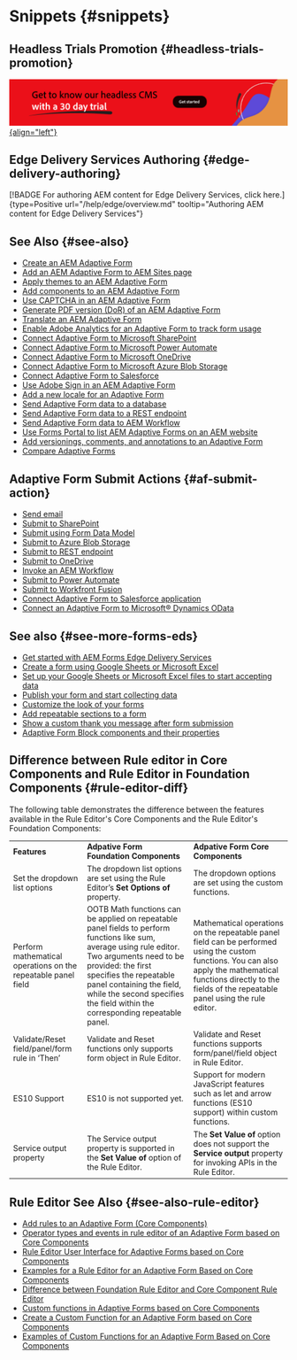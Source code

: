 # Snippets {#snippets}

## Headless Trials Promotion {#headless-trials-promotion}

[![Get to know our headless CMS with 30 day trial](./assets/aem-headless-trial-promo.png){align="left"}](https://commerce.adobe.com/business-trial/sign-up?items%5B0%5D%5Bid%5D=649A1AF5CBC5467A25E84F2561274821&cli=headless_exl_banner_campaign&co=US&lang=en)

## Edge Delivery Services Authoring {#edge-delivery-authoring}

[!BADGE For authoring AEM content for Edge Delivery Services, click here.]{type=Positive url="/help/edge/overview.md" tooltip="Authoring AEM content for Edge Delivery Services"}

## See Also {#see-also}

* [Create an AEM Adaptive Form](/help/forms/creating-adaptive-form-core-components.md)
* [Add an AEM Adaptive Form to AEM Sites page](/help/forms/create-or-add-an-adaptive-form-to-aem-sites-page.md)
* [Apply themes to an AEM Adaptive Form](/help/forms/using-themes-in-core-components.md)
* [Add components to an AEM Adaptive Form](https://experienceleague.adobe.com/docs/experience-manager-core-components/using/adaptive-forms/introduction.html#components)
* [Use CAPTCHA in an AEM Adaptive Form](/help/forms/captcha-adaptive-forms-core-components.md)
* [Generate PDF version (DoR) of an AEM Adaptive Form](/help/forms/generate-document-of-record-core-components.md)
* [Translate an AEM Adaptive Form](/help/forms/using-aem-translation-workflow-to-localize-adaptive-forms-core-components.md)
* [Enable Adobe Analytics for an Adaptive Form to track form usage](/help/forms/enable-adobe-analytics-adaptive-form-using-experience-cloud-setup-automation.md)
* [Connect Adaptive Form to Microsoft SharePoint](/help/forms/configure-submit-actions-core-components.md#submit-to-sharedrive)
* [Connect Adaptive Form to Microsoft Power Automate](/help/forms/configure-submit-actions-core-components.md#microsoft-power-automate)
* [Connect Adaptive Form to Microsoft OneDrive](/help/forms/configure-submit-actions-core-components.md#create-a-onedrive-configuration)
* [Connect Adaptive Form to Microsoft Azure Blob Storage](/help/forms/configure-submit-actions-core-components.md#azure-blob-storage)
* [Connect Adaptive Form to Salesforce](/help/forms/aem-forms-salesforce-integration.md)
* [Use Adobe Sign in an AEM Adaptive Form](/help/forms/working-with-adobe-sign.md)
* [Add a new locale for an Adaptive Form](/help/forms/supporting-new-language-localization-core-components.md)
* [Send Adaptive Form data to a database](https://experienceleague.adobe.com/docs/experience-manager-cloud-service/content/forms/integrate/use-form-data-model/data-integration.html)
* [Send Adaptive Form data to a REST endpoint](/help/forms/configure-submit-actions-core-components.md#submit-to-rest-endpoint)
* [Send Adaptive Form data to AEM Workflow](/help/forms/configure-submit-actions-core-components.md#invoke-an-aem-workflow)
* [Use Forms Portal to list AEM Adaptive Forms on an AEM website](/help/forms/configure-forms-portal.md)
* [Add versionings, comments, and annotations to an Adaptive Form](/help/forms/add-comments-annotations-versioning-adaptive-form-core-components.md)
* [Compare Adaptive Forms](/help/forms/compare-forms.md)


## Adaptive Form Submit Actions {#af-submit-action}

* [Send email](/help/forms/configure-submit-action-send-email.md)
* [Submit to SharePoint](/help/forms/configure-submit-action-sharepoint.md)
* [Submit using Form Data Model](/help/forms/using-form-data-model.md#write-submitted-adaptive-form-data-into-data-sources-write-af)
* [Submit to Azure Blob Storage](/help/forms/configure-submit-action-azure-blob-storage.md)
* [Submit to REST endpoint](/help/forms/configure-submit-action-restpoint.md)
* [Submit to OneDrive](/help/forms/configure-submit-action-onedrive.md)
* [Invoke an AEM Workflow](/help/forms/configure-submit-action-workflow.md)
* [Submit to Power Automate](/help/forms/forms-microsoft-power-automate-integration.md)
* [Submit to Workfront Fusion](/help/forms/submit-adaptive-form-to-workfront-fusion.md)
* [Connect Adaptive Form to Salesforce application](/help/forms/aem-forms-salesforce-integration.md)
* [Connect an Adaptive Form to Microsoft&reg; Dynamics OData](/help/forms/ms-dynamics-odata-configuration.md)

## See also {#see-more-forms-eds}

* [Get started with AEM Forms Edge Delivery Services](/help/edge/docs/forms/tutorial.md)
* [Create a form using Google Sheets or Microsoft Excel](/help/edge/docs/forms/create-forms.md)
* [Set up your Google Sheets or Microsoft Excel files to start accepting data​](/help/edge/docs/forms/submit-forms.md)
* [Publish your form and start collecting data](/help/edge/docs/forms/publish-forms.md)
* [Customize the look of your forms​](/help/edge/docs/forms/style-theme-forms.md)
* [Add repeatable sections to a form​](/help/edge/docs/forms/repeatable-forms.md)
* [Show a custom thank you message after form submission​](/help/edge/docs/forms/thank-you-page-form.md)
* [Adaptive Form Block components and their properties](/help/edge/docs/forms/form-components.md)


## Difference between Rule editor in Core Components and Rule Editor in Foundation Components  {#rule-editor-diff}

The following table demonstrates the difference between the features available in the Rule Editor's Core Components and the Rule Editor's Foundation Components:

<table>
  <tbody>
  <tr>
    <td><strong>Features</strong></td>
    <td><strong>Adpative Form Foundation Components</strong></td>
    <td><strong>Adpative Form Core Components</strong></td>   
    </tr>
  </tr>
  <tr>
    <td>Set the dropdown list options </td>
    <td>The dropdown list options are set using the Rule Editor’s <b>Set Options of</b> property.</td>
    <td>The dropdown options are set using the custom functions. 
   </td>
   </tr>
     </tr>
   <tr>
    <td>Perform mathematical operations on the repeatable panel field </td>
    <td>OOTB Math functions can be applied on repeatable panel fields to perform functions like sum, average using rule editor. Two arguments need to be provided: the first specifies the repeatable panel containing the field, while the second specifies the field within the corresponding repeatable panel. </td>
    <td>Mathematical operations on the repeatable panel field can be performed using the custom functions. You can also apply the mathematical functions directly to the fields of the repeatable panel using the rule editor.
   </td>
   </tr>
      <tr>
    <td>Validate/Reset field/panel/form rule in ‘Then’ </td>
    <td>Validate and Reset functions only supports form object in Rule Editor. 
   </td>
    <td>Validate and Reset functions supports form/panel/field object in Rule Editor. 
   </td>
   </tr>
   <tr>
    <td>ES10 Support </td>
    <td>ES10 is not supported yet. </td>
    <td>Support for modern JavaScript features such as let and arrow functions (ES10 support) within custom functions. 
   </td>
   </tr>
   </tr>
   <tr>
   <td>Service output property</td>
   <td> The Service output property is supported in the <b>Set Value of</b> option of the Rule Editor. </td>
   <td>The <b>Set Value of</b> option does not support the <b>Service output</b> property for invoking APIs in the Rule Editor.
   </td>
   </tr>
   </tr>
   </tr>
  </tbody>
  <table>
  </tbody>

## Rule Editor See Also {#see-also-rule-editor}

* [Add rules to an Adaptive Form (Core Components)](/help/forms/rule-editor-core-components.md)
* [Operator types and events in rule editor of an Adaptive Form based on Core Components](/help/forms/rule-editor-core-components-events-operators.md)
* [Rule Editor User Interface for Adaptive Forms based on Core Components](/help/forms/rule-editor-core-components-user-interface.md)
* [Examples for a Rule Editor for an Adaptive Form Based on Core Components](/help/forms/rule-editor-core-components-user-interface.md)
* [Difference between Foundation Rule Editor and Core Component Rule Editor](/help/forms/rule-editor-core-components-difference-tables.md)
* [Custom functions in Adaptive Forms based on Core Components](/help/forms/create-and-use-custom-functions.md)
* [Create a Custom Function for an Adaptive Form based on Core Components](/help/forms/custom-function-core-component-create-function.md)
* [Examples of Custom Functions for an Adaptive Form Based on Core Components](/help/forms/custom-function-core-components-use-cases.md)